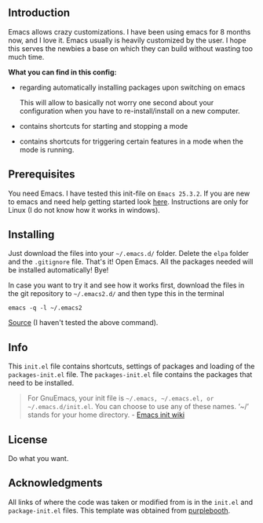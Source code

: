 ## Introduction

Emacs allows crazy customizations. I have been using emacs for 8
months now, and I love it. Emacs usually is heavily customized by the
user. I hope this serves the newbies a base on which they can build
without wasting too much time.

**What you can find in this config:**

- regarding automatically installing packages upon switching on emacs

	This will allow to basically not worry one second about your
configuration when you have to re-install/install on a new computer.

- contains shortcuts for starting and stopping a mode
- contains shortcuts for triggering certain features in a mode when the
  mode is running.

## Prerequisites

You need Emacs. I have tested this init-file on `Emacs 25.3.2`. If you
are new to emacs and need help getting started look
[here](/Emacs-introduction.html). Instructions are only for Linux (I do not know how it works
in windows).

## Installing

Just download the files into your `~/.emacs.d/` folder. Delete the
`elpa` folder and the `.gitignore` file. That's it! Open Emacs. All the
packages needed will be installed automatically! Bye!

In case you want to try it and see how it works first, download the files in
the git repository to `~/.emacs2.d/` and then type this in the terminal

	emacs -q -l ~/.emacs2

[Source](https://emacs.stackexchange.com/a/6002/17941) (I haven't tested the above command).

## Info

This `init.el` file contains shortcuts, settings of packages and
loading of the `packages-init.el` file. The `packages-init.el` file
contains the packages that need to be installed.

>For GnuEmacs, your init file is `~/.emacs, ~/.emacs.el, or
>~/.emacs.d/init.el`. You can choose to use any of these names. ‘~/’
>stands for your home directory. - [Emacs init wiki](https://www.emacswiki.org/emacs/InitFile)

## License

Do what you want.

## Acknowledgments

All links of where the code was taken or modified from is in the `init.el`
and `package-init.el` files. This template was obtained from
[purplebooth](https://gist.github.com/PurpleBooth/109311bb0361f32d87a2#file-readme-template-md).

